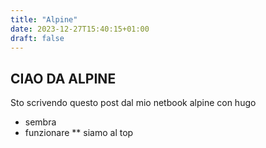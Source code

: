 ```yaml
---
title: "Alpine"
date: 2023-12-27T15:40:15+01:00
draft: false
---
```


## CIAO DA ALPINE 
Sto scrivendo questo post dal mio netbook alpine con hugo
- sembra
- funzionare
** siamo al top
